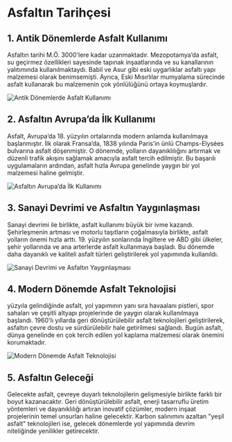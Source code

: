 <h1>
  Asfaltın Tarihçesi
</h1>

<h2>
  1. Antik Dönemlerde Asfalt Kullanımı
</h2>
<p>
Asfaltın tarihi M.Ö. 3000'lere kadar uzanmaktadır. Mezopotamya’da asfalt, su geçirmez özellikleri sayesinde tapınak inşaatlarında ve su kanallarının yalıtımında kullanılmaktaydı. Babil ve Asur gibi eski uygarlıklar asfaltı yapı malzemesi olarak benimsemişti. Ayrıca, Eski Mısırlılar mumyalama sürecinde asfalt kullanarak bu malzemenin çok yönlülüğünü ortaya koymuşlardır.
</p>
<img src="https://www.nefasfalt.com/img/page/fdsd-10-02-2024-02-19-18.webp" alt="Antik Dönemlerde Asfalt Kullanımı">
<h2>
2. Asfaltın Avrupa’da İlk Kullanımı
</h2>
<p>
Asfalt, Avrupa’da 18. yüzyılın ortalarında modern anlamda kullanılmaya başlanmıştır. İlk olarak Fransa’da, 1838 yılında Paris’in ünlü Champs-Elysées bulvarına asfalt döşenmiştir. O dönemde, yolların dayanıklılığını artırmak ve düzenli trafik akışını sağlamak amacıyla asfalt tercih edilmiştir. Bu başarılı uygulamaların ardından, asfalt hızla Avrupa genelinde yaygın bir yol malzemesi haline gelmiştir.
</p>
<img src="https://www.nefasfalt.com/img/other/asd-10-02-2024-02-22-0.webp" alt="Asfaltın Avrupa’da İlk Kullanımı">
<h2>
3. Sanayi Devrimi ve Asfaltın Yaygınlaşması
</h2>
<p>
Sanayi devrimi ile birlikte, asfalt kullanımı büyük bir ivme kazandı. Şehirleşmenin artması ve motorlu taşıtların çoğalmasıyla birlikte, asfalt yolların önemi hızla arttı. 19. yüzyılın sonlarında İngiltere ve ABD gibi ülkeler, şehir yollarında ve ana arterlerde asfalt kullanmaya başladı. Bu dönemde daha dayanıklı ve kaliteli asfalt türleri geliştirilerek yol yapımında kullanıldı.
</p>
<img src="https://www.nefasfalt.com/img/other/fds-10-02-2024-02-23-22.webp" alt="Sanayi Devrimi ve Asfaltın Yaygınlaşması">
<h2>
4. Modern Dönemde Asfalt Teknolojisi
</h2>
<p>
yüzyıla gelindiğinde asfalt, yol yapımının yanı sıra havaalanı pistleri, spor sahaları ve çeşitli altyapı projelerinde de yaygın olarak kullanılmaya başlandı. 1960'lı yıllarda geri dönüştürülebilir asfalt teknolojileri geliştirilerek, asfaltın çevre dostu ve sürdürülebilir hale getirilmesi sağlandı. Bugün asfalt, dünya genelinde en çok tercih edilen yol kaplama malzemesi olarak önemini korumaktadır.
</p>
<img src="https://www.nefasfalt.com/img/other/asdasd-10-02-2024-02-24-41.webp" alt="Modern Dönemde Asfalt Teknolojisi">
<h2>  
5. Asfaltın Geleceği
</h2>
<p>
Gelecekte asfalt, çevreye duyarlı teknolojilerin gelişmesiyle birlikte farklı bir boyut kazanacaktır. Geri dönüştürülebilir asfalt, enerji tasarruflu üretim yöntemleri ve dayanıklılığı artıran inovatif çözümler, modern inşaat projelerinin temel unsurları haline gelecektir. Karbon salınımını azaltan "yeşil asfalt" teknolojileri ise, gelecek dönemlerde yol yapımında devrim niteliğinde yenilikler getirecektir.
</p>
